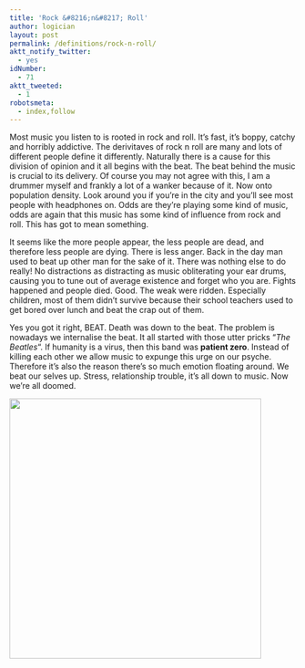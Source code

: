 ```yaml
---
title: 'Rock &#8216;n&#8217; Roll'
author: logician
layout: post
permalink: /definitions/rock-n-roll/
aktt_notify_twitter:
  - yes
idNumber:
  - 71
aktt_tweeted:
  - 1
robotsmeta:
  - index,follow
---
```

Most music you listen to is rooted in rock and roll.<!--more--> It&#8217;s fast, it&#8217;s boppy, catchy and horribly addictive. The derivitaves of rock n roll are many and lots of different people define it differently. Naturally there is a cause for this division of opinion and it all begins with the beat. The beat behind the music is crucial to its delivery. Of course you may not agree with this, I am a drummer myself and frankly a lot of a wanker because of it. Now onto population density. Look around you if you&#8217;re in the city and you&#8217;ll see most people with headphones on. Odds are they&#8217;re playing some kind of music, odds are again that this music has some kind of influence from rock and roll. This has got to mean something.

It seems like the more people appear, the less people are dead, and therefore less people are dying. There is less anger. Back in the day man used to beat up other man for the sake of it. There was nothing else to do really! No distractions as distracting as music obliterating your ear drums, causing you to tune out of average existence and forget who you are. Fights happened and people died. Good. The weak were ridden. Especially children, most of them didn&#8217;t survive because their school teachers used to get bored over lunch and beat the crap out of them.

Yes you got it right, BEAT. Death was down to the beat. The problem is nowadays we internalise the beat. It all started with those utter pricks &#8220;*The Beatles*&#8220;. If humanity is a virus, then this band was **patient zero**. Instead of killing each other we allow music to expunge this urge on our psyche. Therefore it&#8217;s also the reason there&#8217;s so much emotion floating around. We beat our selves up. Stress, relationship trouble, it&#8217;s all down to music. Now we&#8217;re all doomed.

<img class="aligncenter size-full wp-image-731" title="beatlesvirus" src="http://www.logicandlife.com/wp-content/uploads/2010/02/beatlesvirus.jpg" alt="" width="442" height="456" />
